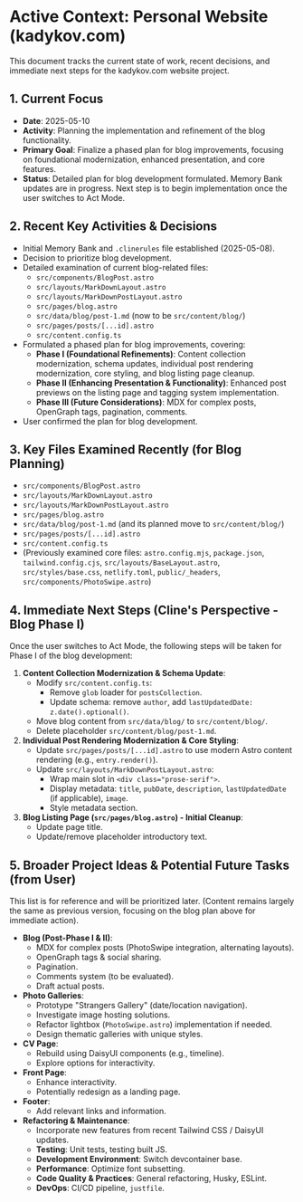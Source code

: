 # Active Context: Personal Website (kadykov.com)

This document tracks the current state of work, recent decisions, and immediate next steps for the kadykov.com website project.

## 1. Current Focus
-   **Date**: 2025-05-10
-   **Activity**: Planning the implementation and refinement of the blog functionality.
-   **Primary Goal**: Finalize a phased plan for blog improvements, focusing on foundational modernization, enhanced presentation, and core features.
-   **Status**: Detailed plan for blog development formulated. Memory Bank updates are in progress. Next step is to begin implementation once the user switches to Act Mode.

## 2. Recent Key Activities & Decisions
-   Initial Memory Bank and `.clinerules` file established (2025-05-08).
-   Decision to prioritize blog development.
-   Detailed examination of current blog-related files:
    -   `src/components/BlogPost.astro`
    -   `src/layouts/MarkDownLayout.astro`
    -   `src/layouts/MarkDownPostLayout.astro`
    -   `src/pages/blog.astro`
    -   `src/data/blog/post-1.md` (now to be `src/content/blog/`)
    -   `src/pages/posts/[...id].astro`
    -   `src/content.config.ts`
-   Formulated a phased plan for blog improvements, covering:
    *   **Phase I (Foundational Refinements)**: Content collection modernization, schema updates, individual post rendering modernization, core styling, and blog listing page cleanup.
    *   **Phase II (Enhancing Presentation & Functionality)**: Enhanced post previews on the listing page and tagging system implementation.
    *   **Phase III (Future Considerations)**: MDX for complex posts, OpenGraph tags, pagination, comments.
-   User confirmed the plan for blog development.

## 3. Key Files Examined Recently (for Blog Planning)
-   `src/components/BlogPost.astro`
-   `src/layouts/MarkDownLayout.astro`
-   `src/layouts/MarkDownPostLayout.astro`
-   `src/pages/blog.astro`
-   `src/data/blog/post-1.md` (and its planned move to `src/content/blog/`)
-   `src/pages/posts/[...id].astro`
-   `src/content.config.ts`
-   (Previously examined core files: `astro.config.mjs`, `package.json`, `tailwind.config.cjs`, `src/layouts/BaseLayout.astro`, `src/styles/base.css`, `netlify.toml`, `public/_headers`, `src/components/PhotoSwipe.astro`)

## 4. Immediate Next Steps (Cline's Perspective - Blog Phase I)
Once the user switches to Act Mode, the following steps will be taken for Phase I of the blog development:

1.  **Content Collection Modernization & Schema Update**:
    *   Modify `src/content.config.ts`:
        *   Remove `glob` loader for `postsCollection`.
        *   Update schema: remove `author`, add `lastUpdatedDate: z.date().optional()`.
    *   Move blog content from `src/data/blog/` to `src/content/blog/`.
    *   Delete placeholder `src/content/blog/post-1.md`.
2.  **Individual Post Rendering Modernization & Core Styling**:
    *   Update `src/pages/posts/[...id].astro` to use modern Astro content rendering (e.g., `entry.render()`).
    *   Update `src/layouts/MarkDownPostLayout.astro`:
        *   Wrap main slot in `<div class="prose-serif">`.
        *   Display metadata: `title`, `pubDate`, `description`, `lastUpdatedDate` (if applicable), `image`.
        *   Style metadata section.
3.  **Blog Listing Page (`src/pages/blog.astro`) - Initial Cleanup**:
    *   Update page title.
    *   Update/remove placeholder introductory text.

## 5. Broader Project Ideas & Potential Future Tasks (from User)
This list is for reference and will be prioritized later. (Content remains largely the same as previous version, focusing on the blog plan above for immediate action).

-   **Blog (Post-Phase I & II)**:
    *   MDX for complex posts (PhotoSwipe integration, alternating layouts).
    *   OpenGraph tags & social sharing.
    *   Pagination.
    *   Comments system (to be evaluated).
    *   Draft actual posts.
-   **Photo Galleries**:
    *   Prototype "Strangers Gallery" (date/location navigation).
    *   Investigate image hosting solutions.
    *   Refactor lightbox (`PhotoSwipe.astro`) implementation if needed.
    *   Design thematic galleries with unique styles.
-   **CV Page**:
    *   Rebuild using DaisyUI components (e.g., timeline).
    *   Explore options for interactivity.
-   **Front Page**:
    *   Enhance interactivity.
    *   Potentially redesign as a landing page.
-   **Footer**:
    *   Add relevant links and information.
-   **Refactoring & Maintenance**:
    *   Incorporate new features from recent Tailwind CSS / DaisyUI updates.
    *   **Testing**: Unit tests, testing built JS.
    *   **Development Environment**: Switch devcontainer base.
    *   **Performance**: Optimize font subsetting.
    *   **Code Quality & Practices**: General refactoring, Husky, ESLint.
    *   **DevOps**: CI/CD pipeline, `justfile`.
